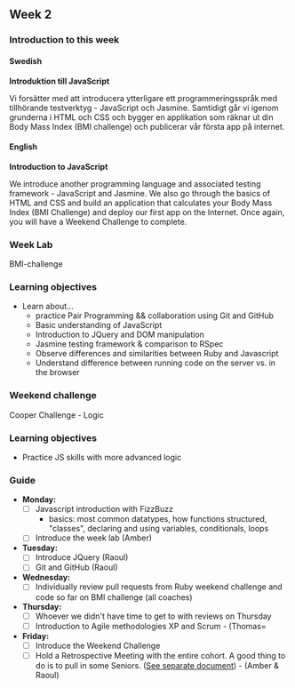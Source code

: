## Week 2
### Introduction to this week

#### Swedish
**Introduktion till JavaScript**

Vi forsätter med att introducera ytterligare ett programmeringsspråk med tillhörande testverktyg - JavaScript och Jasmine. Samtidigt går vi igenom grunderna i HTML och CSS och bygger en applikation som räknar ut din Body Mass Index (BMI challenge) och publicerar vår första app på internet.

#### English
**Introduction to JavaScript**

We introduce another programming language and associated testing framework - JavaScript and Jasmine. We also go through the basics of HTML and CSS and build an application that calculates your Body Mass Index (BMI Challenge) and deploy our first app on the Internet. Once again, you will have a Weekend Challenge to complete.

### Week Lab
BMI-challenge

### Learning objectives
* Learn about...
  - practice Pair Programming && collaboration using Git and GitHub
  - Basic understanding of JavaScript
  - Introduction to JQuery and DOM manipulation
  - Jasmine testing framework & comparison to RSpec
  - Observe differences and similarities between Ruby and Javascript
  - Understand difference between running code on the server vs. in the browser

### Weekend challenge
Cooper Challenge - Logic

### Learning objectives
- Practice JS skills with more advanced logic

### Guide
- **Monday:**
  - [ ] Javascript introduction with FizzBuzz
    - basics: most common datatypes, how functions structured, "classes", declaring and using variables, conditionals, loops
  - [ ] Introduce the week lab (Amber)
- **Tuesday:**
  - [ ] Introduce JQuery (Raoul)
  - [ ] Git and GitHub (Raoul)
- **Wednesday:**
  - [ ] Individually review pull requests from Ruby weekend challenge and code so far on BMI challenge (all coaches)
- **Thursday:**
  - [ ] Whoever we didn't have time to get to with reviews on Thursday
  - [ ] Introduction to Agile methodologies XP and Scrum - (Thomas=
- **Friday:**
  - [ ] Introduce the Weekend Challenge
  - [ ] Hold a Retrospective Meeting with the entire cohort. A good thing to do is to pull in some Seniors. ([See separate document](../miscellaneous/retro.md)) - (Amber & Raoul)
